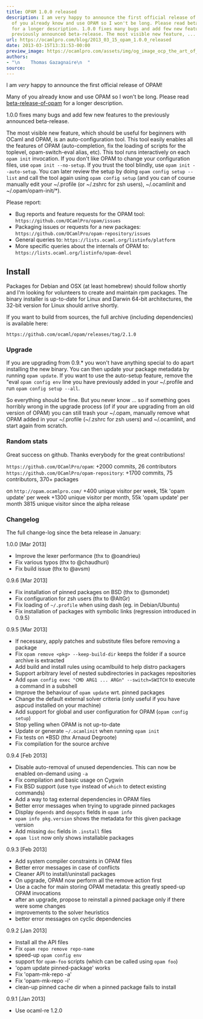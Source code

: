 ```yaml
---
title: OPAM 1.0.0 released
description: I am very happy to announce the first official release of OPAM! Many
  of you already know and use OPAM so I won't be long. Please read beta-release-of-opam
  for a longer description. 1.0.0 fixes many bugs and add few new features to the
  previously announced beta-release. The most visible new feature, ...
url: https://ocamlpro.com/blog/2013_03_15_opam_1.0.0_released
date: 2013-03-15T13:31:53-00:00
preview_image: https://ocamlpro.com/assets/img/og_image_ocp_the_art_of_prog.png
authors:
- "\n    Thomas Gazagnaire\n  "
source:
---
```


<p>I am <em>very</em> happy to announce the first official release of OPAM!</p>
<p>Many of you already know and use OPAM so I won't be long. Please read
<a href="https://ocamlpro.com/blog/2013_01_17_beta_release_of_opam">beta-release-of-opam</a> for a
longer description.</p>
<p>1.0.0 fixes many bugs and add few new features to the previously announced
beta-release.</p>
<p>The most visible new feature, which should be useful for beginners with
OCaml and OPAM,  is an auto-configuration tool. This tool easily enables all
the features of OPAM (auto-completion, fix the loading of scripts for the
toplevel, opam-switch-eval alias, etc). This tool runs interactively on each
<code>opam init</code> invocation. If you don't like OPAM to change your configuration
files, use <code>opam init --no-setup</code>. If you trust the tool blindly,  use
<code>opam init --auto-setup</code>. You can later review the setup by doing
<code>opam config setup --list</code> and call the tool again using <code>opam config setup</code>
(and you can of course manually edit your ~/.profile (or ~/.zshrc for zsh
users), ~/.ocamlinit and ~/.opam/opam-init/*).</p>
<p>Please report:</p>
<ul>
<li>Bug reports and feature requests for the OPAM tool: <code>https://github.com/OCamlPro/opam/issues</code>
</li>
<li>Packaging issues or requests for a new packages: <code>https://github.com/OCamlPro/opam-repository/issues</code>
</li>
<li>General queries to: <code>https://lists.ocaml.org/listinfo/platform</code>
</li>
<li>More specific queries about the internals of OPAM to: <code>https://lists.ocaml.org/listinfo/opam-devel</code>
</li>
</ul>
<h2>Install</h2>
<p>Packages for Debian and OSX (at least homebrew) should follow shortly and
I'm looking for volunteers to create and maintain rpm packages. The binary
installer is up-to-date for Linux and Darwin 64-bit architectures, the
32-bit version for Linux should arrive shortly.</p>
<p>If you want to build from sources, the full archive (including dependencies)
is available here:</p>
<p><code>https://github.com/ocaml/opam/releases/tag/2.1.0</code></p>
<h3>Upgrade</h3>
<p>If you are upgrading from 0.9.* you won't  have anything special to do apart
installing the new binary. You can then update your package metadata by
running <code>opam update</code>. If you want to use the auto-setup feature, remove the
"eval <code>opam config env</code> line you have previously added in your ~/.profile
and run <code>opam config setup --all</code>.</p>
<p>So everything should be fine. But you never know ... so if something goes
horribly wrong in the upgrade process (of if your are upgrading from an old
version of OPAM) you can still trash your ~/.opam, manually remove what OPAM
added in  your ~/.profile (~/.zshrc for zsh users) and ~/.ocamlinit, and
start again from scratch.</p>
<h3>Random stats</h3>
<p>Great success on github. Thanks everybody for the great contributions!</p>
<p><code>https://github.com/OCamlPro/opam</code>: +2000 commits, 26 contributors
<code>https://github.com/OCamlPro/opam-repository</code>: +1700 commits, 75 contributors, 370+ packages</p>
<p>on <code>http://opam.ocamlpro.com/</code>
+400 unique visitor per week, 15k 'opam update' per week
+1300 unique visitor per month, 55k 'opam update' per month
3815 unique visitor since the alpha release</p>
<h3>Changelog</h3>
<p>The full change-log since the beta release in January:</p>
<p>1.0.0 [Mar 2013]</p>
<ul>
<li>Improve the lexer performance (thx to @oandrieu)
</li>
<li>Fix various typos (thx to @chaudhuri)
</li>
<li>Fix build issue (thx to @avsm)
</li>
</ul>
<p>0.9.6 [Mar 2013]</p>
<ul>
<li>Fix installation of pinned packages on BSD (thx to @smondet)
</li>
<li>Fix configuration for zsh users (thx to @AltGr)
</li>
<li>Fix loading of <code>~/.profile</code> when using dash (eg. in Debian/Ubuntu)
</li>
<li>Fix installation of packages with symbolic links (regression introduced in 0.9.5)
</li>
</ul>
<p>0.9.5 [Mar 2013]</p>
<ul>
<li>If necessary, apply patches and substitute files before removing a package
</li>
<li>Fix <code>opam remove &lt;pkg&gt; --keep-build-dir</code> keeps the folder if a source archive is extracted
</li>
<li>Add build and install rules using ocamlbuild to help distro packagers
</li>
<li>Support arbitrary level of nested subdirectories in packages repositories
</li>
<li>Add <code>opam config exec "CMD ARG1 ... ARGn" --switch=SWITCH</code> to execute a command in a subshell
</li>
<li>Improve the behaviour of <code>opam update</code> wrt. pinned packages
</li>
<li>Change the default external solver criteria (only useful if you have aspcud installed on your machine)
</li>
<li>Add support for global and user configuration for OPAM (<code>opam config setup</code>)
</li>
<li>Stop yelling when OPAM is not up-to-date
</li>
<li>Update or generate <code>~/.ocamlinit</code> when running <code>opam init</code>
</li>
<li>Fix tests on *BSD (thx Arnaud Degroote)
</li>
<li>Fix compilation for the source archive
</li>
</ul>
<p>0.9.4 [Feb 2013]</p>
<ul>
<li>Disable auto-removal of unused dependencies. This can now be enabled on-demand using <code>-a</code>
</li>
<li>Fix compilation and basic usage on Cygwin
</li>
<li>Fix BSD support (use <code>type</code> instead of <code>which</code> to detect existing commands)
</li>
<li>Add a way to tag external dependencies in OPAM files
</li>
<li>Better error messages when trying to upgrade pinned packages
</li>
<li>Display <code>depends</code> and <code>depopts</code> fields in <code>opam info</code>
</li>
<li><code>opam info pkg.version</code> shows the metadata for this given package version
</li>
<li>Add missing <code>doc</code> fields in <code>.install</code> files
</li>
<li><code>opam list</code> now only shows installable packages
</li>
</ul>
<p>0.9.3 [Feb 2013]</p>
<ul>
<li>Add system compiler constraints in OPAM files
</li>
<li>Better error messages in case of conflicts
</li>
<li>Cleaner API to install/uninstall packages
</li>
<li>On upgrade, OPAM now perform all the remove action first
</li>
<li>Use a cache for main storing OPAM metadata: this greatly speed-up OPAM invocations
</li>
<li>after an upgrade, propose to reinstall a pinned package only if there were some changes
</li>
<li>improvements to the solver heuristics
</li>
<li>better error messages on cyclic dependencies
</li>
</ul>
<p>0.9.2 [Jan 2013]</p>
<ul>
<li>Install all the API files
</li>
<li>Fix <code>opam repo remove repo-name</code>
</li>
<li>speed-up <code>opam config env</code>
</li>
<li>support for <code>opam-foo</code> scripts (which can be called using <code>opam foo</code>)
</li>
<li>'opam update pinned-package' works
</li>
<li>Fix 'opam-mk-repo -a'
</li>
<li>Fix 'opam-mk-repo -i'
</li>
<li>clean-up pinned cache dir when a pinned package fails to install
</li>
</ul>
<p>0.9.1 [Jan 2013]</p>
<ul>
<li>Use ocaml-re 1.2.0
</li>
</ul>

